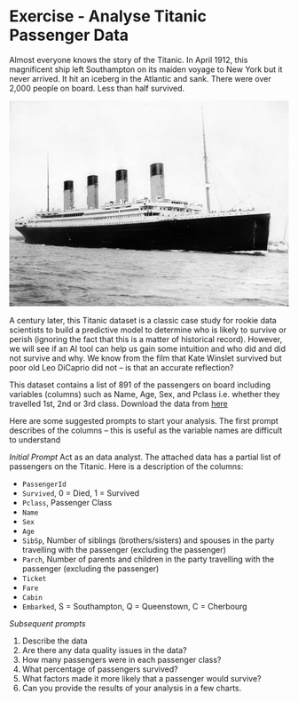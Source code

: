 # Exercise - Analyse Titanic Passenger Data

Almost everyone knows the story of the Titanic.  In April 1912, this magnificent ship left Southampton on its maiden voyage to New York but it never arrived.  It hit an iceberg in the Atlantic and sank.  There were over 2,000 people on board.  Less than half survived.

![The Titanic](./Resources/Titanic.jpg)

A century later, this Titanic dataset is a classic case study for rookie data scientists to build a predictive model to determine who is likely to survive or perish (ignoring the fact that this is a matter of historical record). However, we will see if an AI tool can help us gain some intuition and who did and did not survive and why.  We know from the film that Kate Winslet survived but poor old Leo DiCaprio did not – is that an accurate reflection?

This dataset contains a list of 891 of the passengers on board including variables (columns) such as Name, Age, Sex, and Pclass i.e. whether they travelled 1st, 2nd or 3rd class. Download the data from [here](./Resources/Titanic%20Passenger%20Data.csv)

Here are some suggested prompts to start your analysis.  The first prompt describes of the columns – this is useful as the variable names are difficult to understand

*Initial Prompt*
Act as an data analyst.  The attached data has a partial list of passengers on the Titanic.  Here is a description of the columns:
* `PassengerId`
* `Survived`, 0 = Died, 1 = Survived
* `Pclass`, Passenger Class
* `Name`
* `Sex`	
* `Age`	
* `SibSp`, Number of siblings (brothers/sisters)  and spouses in the party travelling with the passenger (excluding the passenger)
* `Parch`, Number of parents and children in the party travelling with the passenger (excluding the passenger)
* `Ticket`		
* `Fare`	
* `Cabin`	
* `Embarked`, S = Southampton, Q = Queenstown, C = Cherbourg

*Subsequent prompts*
1. Describe the data
1. Are there any data quality issues in the data?
1. How many passengers were in each passenger class?
1. What percentage of passengers survived?
1. What factors made it more likely that a passenger would survive?
1. Can you provide the results of your analysis in a few charts.